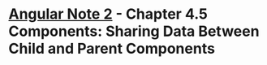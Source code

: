 # [Angular Note 2](../README.md) - Chapter 4.5 Components: Sharing Data Between Child and Parent Components
